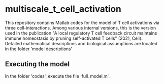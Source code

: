 # multiscale_t_cell_activation

This repository contains Matlab codes for the model of T cell activations via three cell-interactions. Among various internal versions, this is the version
used in the publication "A local regulatory T cell feedback circuit maintains immune homeostasis by pruning self-activated T cells" (2021, Cell). Detailed mathematical descriptions and biological assumptions are located in the folder 'model descriptions'

## Executing the model

In the folder 'codes', execute the file 'full_model.m'.

